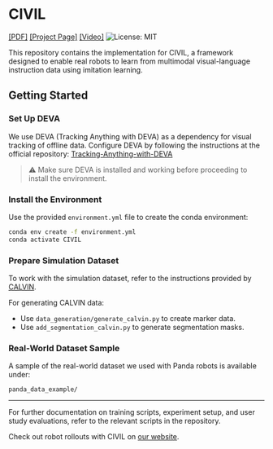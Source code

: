 # CIVIL

[[PDF]](https://civil2025.github.io/static/resources/CIVIL_anonymous.pdf) [[Project Page]](https://civil2025.github.io/) [[Video]](https://youtu.be/7KeM9StNTnA?si=0DMCP-GnoROBuv3P) ![License: MIT](https://img.shields.io/badge/License-MIT-yellow.svg)

This repository contains the implementation for CIVIL, a framework designed to enable real robots to learn from multimodal visual-language instruction data using imitation learning.

## Getting Started

### Set Up DEVA
We use DEVA (Tracking Anything with DEVA) as a dependency for visual tracking of offline data. Configure DEVA by following the instructions at the official repository:
[Tracking-Anything-with-DEVA](https://github.com/hkchengrex/Tracking-Anything-with-DEVA.git)

> ⚠️ Make sure DEVA is installed and working before proceeding to install the environment.

### Install the Environment

Use the provided `environment.yml` file to create the conda environment:

```bash
conda env create -f environment.yml
conda activate CIVIL
```

### Prepare Simulation Dataset

To work with the simulation dataset, refer to the instructions provided by [CALVIN](https://github.com/mees/calvin.git).

For generating CALVIN data:

- Use `data_generation/generate_calvin.py` to create marker data.
- Use `add_segmentation_calvin.py` to generate segmentation masks.

###  Real-World Dataset Sample

A sample of the real-world dataset we used with Panda robots is available under:

```
panda_data_example/
```

---

For further documentation on training scripts, experiment setup, and user study evaluations, refer to the relevant scripts in the repository.


Check out robot rollouts with CIVIL on [our website](https://civil2025.github.io/).